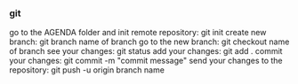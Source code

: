 ### git
go to the AGENDA folder and init remote repository: git init 
create new branch: git branch name of branch
go to the new branch: git checkout name of branch
see your changes: git status
add your changes: git add .
commit your changes: git commit -m "commit message"
send your changes to the repository: git push -u origin branch name
